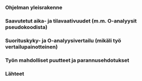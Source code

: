 ### Ohjelman yleisrakenne

### Saavutetut aika- ja tilavaativuudet (m.m. O-analyysit pseudokoodista)

### Suorituskyky- ja O-analyysivertailu (mikäli työ vertailupainotteinen)

### Työn mahdolliset puutteet ja parannusehdotukset

### Lähteet
